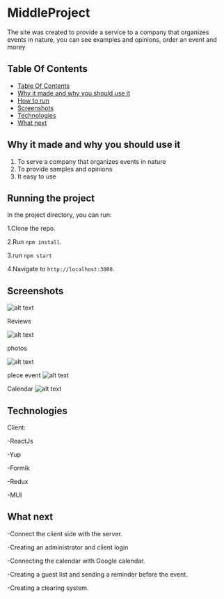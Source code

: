 # MiddleProject

The site was created to provide a service to a company that organizes events in nature, you can see examples and opinions, order an event and moreץ

## Table Of Contents <a name="Table"></a>
- [Table Of Contents](#Table)
- [Why it made and why you should use it](#why)
- [How to run](#run)
- [Screenshots](#Screenshots)
- [Technologies](#Technologies)
- [What next](#next)


## Why it made and why you should use it <a name="why"></a>
1. To serve a company that organizes events in nature
2. To provide samples and opinions
3. It easy to use


## Running the project <a name="run"></a>
In the project directory, you can run:

1.Clone the repo.

2.Run `npm install`.

3.run `npm start`

4.Navigate to `http://localhost:3000`.


## Screenshots <a name="Screenshots"></a>

![alt text](https://res.cloudinary.com/dptzubs72/image/upload/v1666187338/2022-09-15_3_r8mqir.png)



Reviews


![alt text](https://res.cloudinary.com/dptzubs72/image/upload/v1666187338/2022-10-19_12_wieqwr.png)


photos

![alt text](https://res.cloudinary.com/dptzubs72/image/upload/v1666187338/2022-10-19_14_yy2aey.png)


plece event
![alt text](https://res.cloudinary.com/dptzubs72/image/upload/v1666187337/2022-10-19_13_k4gum7.png)


Calendar
![alt text](https://res.cloudinary.com/dptzubs72/image/upload/v1666187336/2022-10-19_15_caowty.png)


## Technologies <a name="Technologies"></a>
   Client:
   
   -ReactJs
   
   -Yup
   
   -Formik
   
   -Redux
   
   -MUI
   
   
## What next <a name="next"></a>

-Connect the client side with the server.

-Creating an administrator and client login

-Connecting the calendar with Google calendar.

-Creating a guest list and sending a reminder before the event.

-Creating a clearing system.
